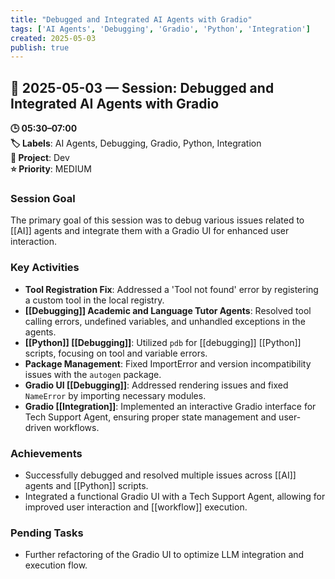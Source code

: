 ```yaml
---
title: "Debugged and Integrated AI Agents with Gradio"
tags: ['AI Agents', 'Debugging', 'Gradio', 'Python', 'Integration']
created: 2025-05-03
publish: true
---
```


## 📅 2025-05-03 — Session: Debugged and Integrated AI Agents with Gradio

**🕒 05:30–07:00**  
**🏷️ Labels**: AI Agents, Debugging, Gradio, Python, Integration  
**📂 Project**: Dev  
**⭐ Priority**: MEDIUM  


### Session Goal
The primary goal of this session was to debug various issues related to [[AI]] agents and integrate them with a Gradio UI for enhanced user interaction.

### Key Activities
- **Tool Registration Fix**: Addressed a 'Tool not found' error by registering a custom tool in the local registry.
- **[[Debugging]] Academic and Language Tutor Agents**: Resolved tool calling errors, undefined variables, and unhandled exceptions in the agents.
- **[[Python]] [[Debugging]]**: Utilized `pdb` for [[debugging]] [[Python]] scripts, focusing on tool and variable errors.
- **Package Management**: Fixed ImportError and version incompatibility issues with the `autogen` package.
- **Gradio UI [[Debugging]]**: Addressed rendering issues and fixed `NameError` by importing necessary modules.
- **Gradio [[Integration]]**: Implemented an interactive Gradio interface for Tech Support Agent, ensuring proper state management and user-driven workflows.

### Achievements
- Successfully debugged and resolved multiple issues across [[AI]] agents and [[Python]] scripts.
- Integrated a functional Gradio UI with a Tech Support Agent, allowing for improved user interaction and [[workflow]] execution.

### Pending Tasks
- Further refactoring of the Gradio UI to optimize LLM integration and execution flow.
